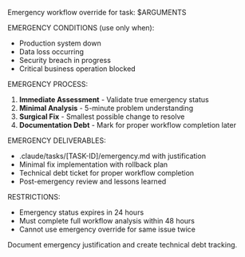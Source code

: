 Emergency workflow override for task: $ARGUMENTS

EMERGENCY CONDITIONS (use only when):

- Production system down
- Data loss occurring
- Security breach in progress
- Critical business operation blocked

EMERGENCY PROCESS:

1. **Immediate Assessment** - Validate true emergency status
2. **Minimal Analysis** - 5-minute problem understanding
3. **Surgical Fix** - Smallest possible change to resolve
4. **Documentation Debt** - Mark for proper workflow completion later

EMERGENCY DELIVERABLES:

- .claude/tasks/[TASK-ID]/emergency.md with justification
- Minimal fix implementation with rollback plan
- Technical debt ticket for proper workflow completion
- Post-emergency review and lessons learned

RESTRICTIONS:

- Emergency status expires in 24 hours
- Must complete full workflow analysis within 48 hours
- Cannot use emergency override for same issue twice

Document emergency justification and create technical debt tracking.
